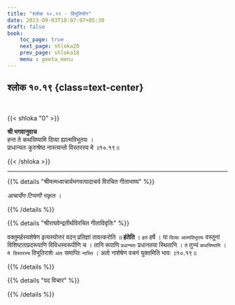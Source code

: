 ```yaml
---
title: "श्लोक १०.१९ - विभूतियोग"
date: 2023-09-03T18:07:07+05:30
draft: false
book:
    toc_page: true
    next_page: shloka20
    prev_page: shloka18
    menu : geeta_menu
---
```




## श्लोक १०.१९ {class=text-center}

<br/>

{{< shloka  "0"  >}}

**श्री भगवानुवाच**  
हन्त ते कथयिष्यामि दिव्या ह्यात्मविभूतयः ।  
प्राधान्यतः कुरुश्रेष्ठ नास्त्यन्तो विस्तरस्य मे ॥१०.१९॥   

{{< /shloka >}}

---


{{% details "श्रीमत्मध्वाचार्यभगवत्पादाचर्य विरचित  गीताभाष्य" %}}

*आचार्येण टिप्पणी नकृतः* ।

{{% /details %}}



{{% details "श्रीराघवेन्द्रतीर्थविरचित गीताविवृतिः" %}}

वक्तुमर्हस्यशेषेण इत्यस्योत्तरं वदन् प्रतिज्ञां तावत्करोति ॥ 
**हंतेति** । `हतं` हर्षे । या `दिव्याः` `आत्मविभूतयः` 
वस्तूनां विशिष्टताप्रदरूपाणि विविधस्वरूपीणि च । 
तानि रूपाणि `प्रधान्यतः` प्रधानतया स्थितानि । 
`ते` तुभ्यं `कथयिष्यामि` । `मे विस्तरस्य` 
विभूतिराशेः `अंतः` समाप्तिः `नास्ति` । 
अतो नाशेषेण वचनं युक्तमिति भावः  ॥१०.१९॥ 

{{% /details %}}



{{% details "पद विचार" %}}


{{% /details %}}
